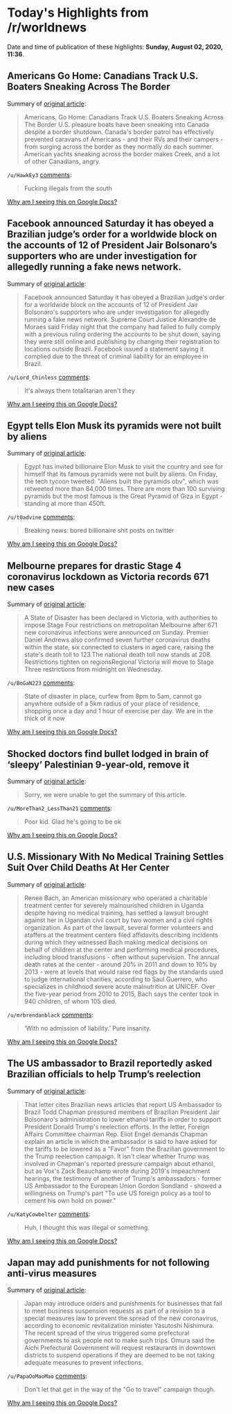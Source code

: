 # Today's Highlights from /r/worldnews

Date and time of publication of these highlights: **Sunday, August 02, 2020, 11:36**.

## Americans Go Home: Canadians Track U.S. Boaters Sneaking Across The Border

Summary of [original article](https://www.npr.org/2020/08/02/898165324/americans-go-home-canadians-track-u-s-boaters-sneaking-across-the-border?utm_medium=RSS&utm_campaign=news):

> Americans, Go Home: Canadians Track U.S. Boaters Sneaking Across The Border U.S. pleasure boats have been sneaking into Canada despite a border shutdown. Canada's border patrol has effectively prevented caravans of Americans - and their RVs and their campers - from surging across the border as they normally do each summer. American yachts sneaking across the border makes Creek, and a lot of other Canadians, angry.

`/u/HawkEy3` [comments](https://www.reddit.com/r/worldnews/comments/i2b3rv/americans_go_home_canadians_track_us_boaters/):

> Fucking illegals from the south

[Why am I seeing this on Google Docs?](https://docs.google.com/document/d/1Dc6We63vOXIZsc0op-Bt4abqkYjXzOigalQqFxmvvbM/edit?usp=sharing)

## Facebook announced Saturday it has obeyed a Brazilian judge’s order for a worldwide block on the accounts of 12 of President Jair Bolsonaro’s supporters who are under investigation for allegedly running a fake news network.

Summary of [original article](https://time.com/5874695/facebook-blocks-accounts-worldwide/):

> Facebook announced Saturday it has obeyed a Brazilian judge's order for a worldwide block on the accounts of 12 of President Jair Bolsonaro's supporters who are under investigation for allegedly running a fake news network. Supreme Court Justice Alexandre de Moraes said Friday night that the company had failed to fully comply with a previous ruling ordering the accounts to be shut down, saying they were still online and publishing by changing their registration to locations outside Brazil. Facebook issued a statement saying it complied due to the threat of criminal liability for an employee in Brazil.

`/u/Lord_Chinless` [comments](https://www.reddit.com/r/worldnews/comments/i2a0os/facebook_announced_saturday_it_has_obeyed_a/):

> It's always them totalitarian aren't they

[Why am I seeing this on Google Docs?](https://docs.google.com/document/d/1Dc6We63vOXIZsc0op-Bt4abqkYjXzOigalQqFxmvvbM/edit?usp=sharing)

## Egypt tells Elon Musk its pyramids were not built by aliens

Summary of [original article](https://www.bbc.com/news/world-africa-53627888):

> Egypt has invited billionaire Elon Musk to visit the country and see for himself that its famous pyramids were not built by aliens. On Friday, the tech tycoon tweeted: "Aliens built the pyramids obv", which was retweeted more than 84,000 times. There are more than 100 surviving pyramids but the most famous is the Great Pyramid of Giza in Egypt - standing at more than 450ft.

`/u/t0advine` [comments](https://www.reddit.com/r/worldnews/comments/i2ckjd/egypt_tells_elon_musk_its_pyramids_were_not_built/):

> Breaking news: bored billionaire shit posts on twitter

[Why am I seeing this on Google Docs?](https://docs.google.com/document/d/1Dc6We63vOXIZsc0op-Bt4abqkYjXzOigalQqFxmvvbM/edit?usp=sharing)

## Melbourne prepares for drastic Stage 4 coronavirus lockdown as Victoria records 671 new cases

Summary of [original article](https://www.sbs.com.au/news/melbourne-prepares-for-drastic-stage-4-coronavirus-lockdown-as-victoria-records-671-new-cases):

> A State of Disaster has been declared in Victoria, with authorities to impose Stage Four restrictions on metropolitan Melbourne after 671 new coronavirus infections were announced on Sunday. Premier Daniel Andrews also confirmed seven further coronavirus deaths within the state, six connected to clusters in aged care, raising the state's death toll to 123.The national death toll now stands at 208. Restrictions tighten on regionsRegional Victoria will move to Stage Three restrictions from midnight on Wednesday.

`/u/BoGaN223` [comments](https://www.reddit.com/r/worldnews/comments/i26ppf/melbourne_prepares_for_drastic_stage_4/):

> State of disaster in place, curfew from 8pm to 5am, cannot go anywhere outside of a 5km radius of your place of residence, shopping once a day and 1 hour of exercise per day. We are in the thick of it now

[Why am I seeing this on Google Docs?](https://docs.google.com/document/d/1Dc6We63vOXIZsc0op-Bt4abqkYjXzOigalQqFxmvvbM/edit?usp=sharing)

## Shocked doctors find bullet lodged in brain of ‘sleepy’ Palestinian 9-year-old, remove it

Summary of [original article](https://www.timesofisrael.com/shocked-doctors-find-bullet-lodged-in-brain-of-sleepy-9-year-old-remove-it/):

> Sorry, we were unable to get the summary of this article.

`/u/MoreThan2_LessThan21` [comments](https://www.reddit.com/r/worldnews/comments/i2d27o/shocked_doctors_find_bullet_lodged_in_brain_of/):

> Poor kid. Glad he's going to be ok

[Why am I seeing this on Google Docs?](https://docs.google.com/document/d/1Dc6We63vOXIZsc0op-Bt4abqkYjXzOigalQqFxmvvbM/edit?usp=sharing)

## U.S. Missionary With No Medical Training Settles Suit Over Child Deaths At Her Center

Summary of [original article](https://www.npr.org/sections/goatsandsoda/2020/07/31/897773274/u-s-missionary-with-no-medical-training-settles-suit-over-child-deaths-at-her-ce?utm_source=twitter.com&utm_term=nprnews&utm_campaign=npr&utm_medium=social):

> Renee Bach, an American missionary who operated a charitable treatment center for severely malnourished children in Uganda despite having no medical training, has settled a lawsuit brought against her in Ugandan civil court by two women and a civil rights organization. As part of the lawsuit, several former volunteers and staffers at the treatment centers filed affidavits describing incidents during which they witnessed Bach making medical decisions on behalf of children at the center and performing medical procedures, including blood transfusions - often without supervision. The annual death rates at the center - around 20% in 2011 and down to 10% by 2013 - were at levels that would raise red flags by the standards used to judge international charities, according to Saul Guerrero, who specializes in childhood severe acute malnutrition at UNICEF. Over the five-year period from 2010 to 2015, Bach says the center took in 940 children, of whom 105 died.

`/u/mrbrendanblack` [comments](https://www.reddit.com/r/worldnews/comments/i2b2xq/us_missionary_with_no_medical_training_settles/):

> ‘With no admission of liability.’ Pure insanity.

[Why am I seeing this on Google Docs?](https://docs.google.com/document/d/1Dc6We63vOXIZsc0op-Bt4abqkYjXzOigalQqFxmvvbM/edit?usp=sharing)

## The US ambassador to Brazil reportedly asked Brazilian officials to help Trump’s reelection

Summary of [original article](https://www.vox.com/policy-and-politics/2020/8/1/21350810/us-ambassador-brazil-chapman-favor-ethanol-trump-reelection):

> That letter cites Brazilian news articles that report US Ambassador to Brazil Todd Chapman pressured members of Brazilian President Jair Bolsonaro's administration to lower ethanol tariffs in order to support President Donald Trump's reelection efforts. In the letter, Foreign Affairs Committee chairman Rep. Eliot Engel demands Chapman explain an article in which the ambassador is said to have asked for the tariffs to be lowered as a "Favor" from the Brazilian government to the Trump reelection campaign. It isn't clear whether Trump was involved in Chapman's reported pressure campaign about ethanol, but as Vox's Zack Beauchamp wrote during 2019's impeachment hearings, the testimony of another of Trump's ambassadors - former US Ambassador to the European Union Gordon Sondland - showed a willingness on Trump's part "To use US foreign policy as a tool to cement his own hold on power."

`/u/KatyCowbelter` [comments](https://www.reddit.com/r/worldnews/comments/i22uam/the_us_ambassador_to_brazil_reportedly_asked/):

> Huh, I thought this was illegal or something.

[Why am I seeing this on Google Docs?](https://docs.google.com/document/d/1Dc6We63vOXIZsc0op-Bt4abqkYjXzOigalQqFxmvvbM/edit?usp=sharing)

## Japan may add punishments for not following anti-virus measures

Summary of [original article](https://www.japantimes.co.jp/news/2020/08/02/national/japan-punishments-coronavirus-measures/):

> Japan may introduce orders and punishments for businesses that fail to meet business suspension requests as part of a revision to a special measures law to prevent the spread of the new coronavirus, according to economic revitalization minister Yasutoshi Nishimura. The recent spread of the virus triggered some prefectural governments to ask people not to make such trips. Omura said the Aichi Prefectural Government will request restaurants in downtown districts to suspend operations if they are deemed to be not taking adequate measures to prevent infections.

`/u/PapaOoMaoMao` [comments](https://www.reddit.com/r/worldnews/comments/i2a8t3/japan_may_add_punishments_for_not_following/):

> Don't let that get in the way of the "Go to travel" campaign though.

[Why am I seeing this on Google Docs?](https://docs.google.com/document/d/1Dc6We63vOXIZsc0op-Bt4abqkYjXzOigalQqFxmvvbM/edit?usp=sharing)

